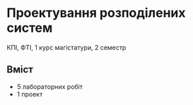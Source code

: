 # Проектування розподілених систем
КПІ, ФТІ, 1 курс магістатури, 2 семестр

## Вміст
* 5 лабораторних робіт
* 1 проект